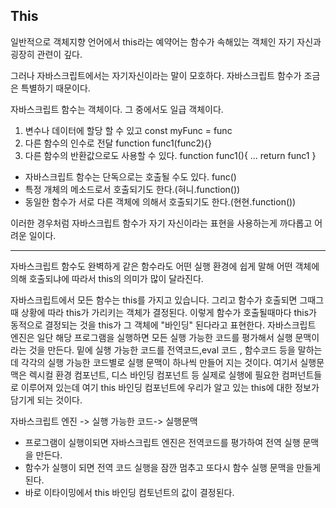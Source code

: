 ## This

일반적으로 객체지향 언어에서 this라는 예약어는 함수가 속해있는 객체인 자기 자신과 굉장히 관련이 깊다.

그러나 자바스크립트에서는 자기자신이라는 말이 모호하다. 자바스크립트 함수가 조금은 특별하기 때문이다.

자바스크립트 함수는 객체이다. 그 중에서도 일급 객체이다.

1. 변수나 데이터에 할당 할 수 있고
   const myFunc = func
2. 다른 함수의 인수로 전달
   function func1(func2){}
3. 다른 함수의 반환값으로도 사용할 수 있다.
   function func1(){
   ...
   return func1
   }

- 자바스크립트 함수는 단독으로는 호출될 수도 있다. func()
- 특정 개체의 메소드로서 호출되기도 한다.(혀니.function())
- 동일한 함수가 서로 다른 객체에 의해서 호출되기도 한다.(현현.function())

이러한 경우처럼 자바스크립트 함수가 자기 자신이라는 표현을 사용하는게 까다롭고 어려운 일이다.

---

자바스크립트 함수도 완벽하게 같은 함수라도 어떤 실행 환경에 쉽게 말해 어떤 객체에 의해 호출되냐에 따라서 this의 의미가 많이 달라진다.

자바스크립트에서 모든 함수는 this를 가지고 있습니다. 그리고 함수가 호출되면 그때그때 상황에 따라 this가 가리키는 객체가 결정된다. 이렇게 함수가 호출될때마다 this가 동적으로 결정되는 것을 this가 그 객체에 "바인딩" 된다라고 표현한다.
자바스크립트 엔진은 일단 해당 프로그램을 실행하면 모든 실행 가능한 코드를 평가해서 실행 문맥이라는 것을 만든다. 밑에 실행 가능한 코드를 전역코드,eval 코드 , 함수코드 등을 말하는데 각각의 실행 가능한 코드별로 실행 문맥이 하나씩 만들어 지는 것이다. 여기서 실행문맥은 렉시컬 환경 컴포넌트, 디스 바인딩 컴포넌트 등 실제로 실행에 필요한 컴퍼넌트들로 이루어져 있는데 여기 this 바인딩 컴포넌트에 우리가 알고 있는 this에 대한 정보가 담기게 되는 것이다.

자바스크립트 엔진 -> 실행 가능한 코드-> 실행문맥

- 프로그램이 실행이되면 자바스크립트 엔진은 전역코드를 평가하여 전역 실행 문맥을 만든다.
- 함수가 실행이 되면 전역 코드 실행을 잠깐 멈추고 또다시 함수 실행 문맥을 만들게 된다.
- 바로 이타이밍에서 this 바인딩 컴토넌트의 값이 결정된다.
